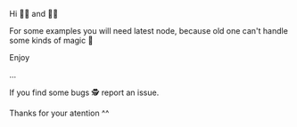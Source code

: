 Hi 👨‍💻 and 👩‍💻

For some examples you will need latest node, because
old one can't handle some kinds of magic 🧙‍

Enjoy

...

If you find some bugs 🕵️‍ report an issue.

Thanks for your atention ^^
